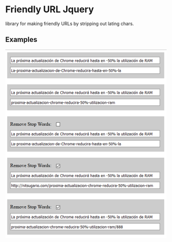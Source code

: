 # Friendly URL Jquery
library for making friendly URLs by stripping out  lating chars.

Examples
--------

![](example.png)
